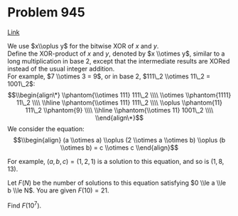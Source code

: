 # Problem 945

[Link](https://projecteuler.net/problem=945)

We use $x\\oplus y$ for the bitwise XOR of $x$ and $y$.  
Define the XOR-product of $x$ and $y$, denoted by $x \\otimes y$, similar to a long multiplication in base $2$, except that the intermediate results are XORed instead of the usual integer addition.  
For example, $7 \\otimes 3 = 9$, or in base $2$, $111\_2 \\otimes 11\_2 = 1001\_2$: $$\\begin{align\*} \\phantom{\\otimes 111} 111\_2 \\\\ \\otimes \\phantom{1111} 11\_2 \\\\ \\hline \\phantom{\\otimes 111} 111\_2 \\\\ \\oplus \\phantom{11} 111\_2 \\phantom{9} \\\\ \\hline \\phantom{\\otimes 11} 1001\_2 \\\\ \\end{align\*}$$ We consider the equation: $$\\begin{align} (a \\otimes a) \\oplus (2 \\otimes a \\otimes b) \\oplus (b \\otimes b) = c \\otimes c \\end{align}$$ 

For example, $(a, b, c) = (1, 2, 1)$ is a solution to this equation, and so is $(1, 8, 13)$. 

Let $F(N)$ be the number of solutions to this equation satisfying $0 \\le a \\le b \\le N$. You are given $F(10)=21$. 

Find $F(10^7)$.
